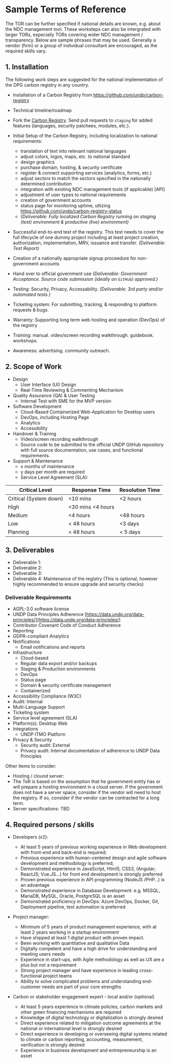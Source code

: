 # Sample Terms of Reference
The TOR can be further specified if national details are known, e.g. about the NDC management tool. 
These worksteps can also be intergrated with larger TORs, especially TORs covering wider NDC management / transparency. Below are sample phrases that may be used. Generally a vendor (firm) or a group of individual consultant are encouraged, as the required skills vary. 

## 1. Installation
The following work steps are suggested for the national implementation of the DPG carbon registry in any country.

- Installation of a Carbon Registry from https://github.com/undp/carbon-registry

- Technical timeline/roadmap
- Fork the [Carbon Registry](https://github.com/undp/carbon-registry). Send pull requests to `staging` for added features (languages, security patchees, modules, etc.). 

- Initial Setup of the Carbon Registry, including localization to national requirements:
	- translation of text into relevant national languages
	- adjust colors, logos, maps, etc. to national standard
	- design graphics
	- purchase domain, hosting, & security certificate
	- register & connect supporting services (analytics, forms, etc.)
	- adjust sectors to match the sectors specified in the nationally determined contribution 
	- integration with existing NDC management tools (if applicable) [API]
	- adjustment of user types to national requirements
	- creation of government accounts
	- status page for monitoring uptime, utlizing https://github.com/undp/carbon-registry-status 
	- *(Deliverable: Fully localized Carbon Registry running on staging (test) environment & productive (live) environment)*
 
- Successful end-to-end test of the registry. This test needs to cover the full lifecycle of one dummy project including at least project creation, authorization, implementation, MRV, issuance and transfer. 
*(Deliverable: Test Report)*
- Creation of a nationally appropriate signup proceedure for non-government accounts
- Hand over to official government use
*(Deliverable: Government Acceptance. Source code submission (ideally on `GitHub`) approved.)*
- Testing: Security, Privacy, Accessability. *(Deliverable: 3rd party and/or automated tests.)*
- Ticketing system: For submitting, tracking, & responding to platform requests & bugs.
- Warranty: Supporting long term web hosting and operation (DevOps) of the registry
- Training: manual. video/screen recording walkthrough. guidebook. workshops. 
- Awareness: advertising. community outreach.

## 2. Scope of Work
-	Design
	-	User Interface (UI) Design
	-	Real-Time Reviewing & Commenting Mechanism
-	Quality Assurance (QA) & User Testing
	-	Internal Test with SME for the MVP version
-	Software Development
	-	Cloud-Based Containerized Web-Application for Desktop users
	-	DevOps, including Hosting Page
	-	Analytics
	-	Accessibility
-	Handover & Training
	-	Video/screen recording walkthrough
	-	Source code to be submitted to the official UNDP GitHub repository with full source documentation, use cases, and functional requirements.
-	Support & Maintenance
	-	x months of maintenance 
	-	y days per month are required
	-	Service Level Agreement (SLA): 


|Critical Level|	Response Time|	Resolution Time|
|---|---|---|
|Critical (System down)|	<10 mins|	<2 hours|
High|	<30 mins	<4 hours|
Medium| 	<4 hours|	<48 hours|
Low|	< 48 hours|	<3 days|
Planning| 	< 48 hours|	< 5 days|



## 3. Deliverables
- Deliverable 1: 
- Deliverable 2:
- Deliverable 3:
- Deliverable 4: Maintenance of the registry (This is optional, however highly recommended to ensure upgrade and security checks)

### Deliverable Requirements

- AGPL-3.0 software license
- UNDP Data Principles Adherence [https://data.undp.org/data-principles/](https://data.undp.org/data-principles/)
- Contributor Covenant Code of Conduct Adherence
- Reporting
- GDPR-compliant Analytics
- Notifications
  - Email notifications and reports
- Infrastructure
  - Cloud-based
  - Regular data export and/or backups
  - Staging & Production environments
  - DevOps
  - Status page
  - Domain & security certificate management
  - Containerized
- Accessibility Compliance (W3C)
- Audit: Internal
- Multi-Language Support
- Ticketing system
- Service level agreement (SLA)
- Platform(s): Desktop Web
- Integrations
  - UNDP ITMO Platform
- Privacy & Security
  - Security audit: External
  - Privacy audit: Internal documentation of adherence to UNDP Data Principles

Other items to consider:
- Hosting / clound server:
- 	The ToR is based on the assumption that he government entity has or will prepare a hosting environment in a cloud server. If the government does not have a server space, consider if the vendor will need to host the registry. If so, consider if the vendor can be contracted for a long term. 
- 	Server specifications: TBD 

## 4. Required persons / skills
 - Developers (x2): 
	 - At least 5 years of previous working experience in Web development with front-end and back-end is required; 
	 - Previous experience with human-centered design and agile software development and methodology is preferred;
	 - Demonstrated experience in JavaScript, Html5, CSS3, (Angular; ReactJS; Vue.JS…) for front end development is strongly preferred
	 - Proven previous experience in API programming (NodeJS /PHP…) is an advantage
	 - Demonstrated experience in Database Development: e.g. MSSQL, MariaDB, MySQL, Oracle, PostgreSQL is an asset
	 - Demonstrated proficiency in DevOps: Azure DevOps, Docker, Git, Deployment pipeline, test automation is preferred
 - Project manager: 
	 - Minimum of 5 years of product management experience, with at least 2 years working in a startup environment
	 - Have shipped at least 1 digital product with proven impact.
	 - Been working with quantitative and qualitative Data
	 - Digitally competent and have a high drive for understanding and meeting users needs
	 - Experience in start-ups, with Agile methodology as well as UX are a plus but not a requirement
	 - Strong project manager and have experience in leading cross-functional project teams
	 - Ability to solve complicated problems and understanding end-customer needs are part of your core strengths

 - Carbon or stakeholder engagement expert - local and/or (optional)
 	- At least 5 years experience in climate policies, carbon markets and other green financing mechanisms are required
 	- Knowledge of digital technology or digitalization is strongly desired
 	- Direct experience related to mitigation outcome agreements at the national or international level is strongly desired
 	- Direct experience in developing or overseeing digital systems related to climate or carbon reporting, accounting, measurement, verification is strongly desired
 	- Experience in business development and entrepreneurship is an asset
